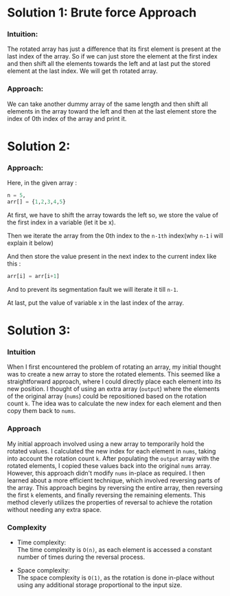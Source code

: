 # Solution 1: Brute force Approach

### Intuition:

The rotated array has just a difference that its first element is present at the last index of the array. So if we can just store the element at the first index and then shift all the elements towards the left and at last put the stored element at the last index. We will get th rotated array.

### Approach:

We can take another dummy array of the same length and then shift all elements in the array toward the left and then at the last element store the index of 0th index of the array and print it.

# Solution 2:

### Approach: 

Here, in the given array :

```python
n = 5,
arr[] = {1,2,3,4,5}
```

At first, we have to shift the array towards the left so, we store the value of the first index in a variable (let it be x).

Then we iterate the array from the 0th index to the `n-1th` index(why `n-1` i will explain it below)

And then store the value present in the next index to the current index like this :

```python
arr[i] = arr[i+1]
```

And to prevent its segmentation fault we will iterate it till `n-1`.

At last, put the value of variable x in the last index of the array.



# Solution 3:

### Intuition

When I first encountered the problem of rotating an array, my initial thought was to create a new array to store the rotated elements. This seemed like a straightforward approach, where I could directly place each element into its new position. I thought of using an extra array (`output`) where the elements of the original array (`nums`) could be repositioned based on the rotation count `k`. The idea was to calculate the new index for each element and then copy them back to `nums`. 

### Approach

My initial approach involved using a new array to temporarily hold the rotated values. I calculated the new index for each element in `nums`, taking into account the rotation count `k`. After populating the `output` array with the rotated elements, I copied these values back into the original `nums` array. However, this approach didn't modify `nums` in-place as required. I then learned about a more efficient technique, which involved reversing parts of the array. This approach begins by reversing the entire array, then reversing the first `k` elements, and finally reversing the remaining elements. This method cleverly utilizes the properties of reversal to achieve the rotation without needing any extra space.

### Complexity

-   Time complexity:\
    The time complexity is `O(n)`, as each element is accessed a constant number of times during the reversal process.

-   Space complexity:\
    The space complexity is `O(1)`, as the rotation is done in-place without using any additional storage proportional to the input size.

